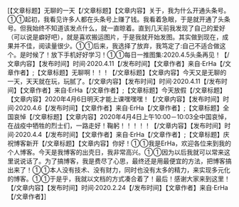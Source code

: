 [【文章标题】无聊的一天【/文章标题】【文章内容】关于，我为什么开通头条号。①①起初，我看见许多人都在头条号上赚了钱。我看着急眼，于是就开通了头条号。但我始终不知道该发点什么，就一直晾着。直到几天前我发现了自己的爱好（可以说是癖好吧），就是喜欢搬运图片，于是我就开始发图。其实做到现在，成果并不佳，阅读量很少。①①后来，我选择了放弃，我笃定了:自己不适合做这个。是时候了！放下手机好好学习！①①每日一推图集:2020.4.5头条再见！【/文章内容】【发布时间】时间·2020.4.11【/发布时间】【文章作者】来自·ErHa【/文章作者】;【文章标题】无聊啊！！！【/文章标题】【文章内容】今天又是无聊的一天，天天就在玩，玩腻了。【/文章内容】【发布时间】时间·2020.4.11【/发布时间】【文章作者】来自·ErHa【/文章作者】;【文章标题】今天放假【/文章标题】【文章内容】2020年4月6日明天才能上课嘿嘿嘿！【/文章内容】【发布时间】时间·2020.4.6【/发布时间】【文章作者】来自·ErHa【/文章作者】;【文章标题】全国哀悼【/文章标题】【文章内容】2020年4月4日上午10:00－10:03全中国哀悼，在战疫中牺牲的烈士们，一路走好！鞠躬！！！！！【/文章内容】【发布时间】时间·2020.4.4【/发布时间】【文章作者】来自·ErHa【/文章作者】;【文章标题】庆祝博客新开【/文章标题】【文章内容】你好！①①我是ErHa，欢迎各位来到我的个人博客。今天是我博客的出壳日，我非常高兴。①①因为以后我就可以常来这里说说话了。为了搞博客，我是费尽了心思，最终还是用最便宜的方法，把博客搞出来了！①①本人没有技术、没有财力，同时也没有太多的精力，来实现多元化的博客。①①于是乎，我就以文档的方式凑合着了！最后！感谢大家来到这里！【/文章内容】【发布时间】时间·2020.2.24【/发布时间】【文章作者】来自·ErHa【/文章作者】]
